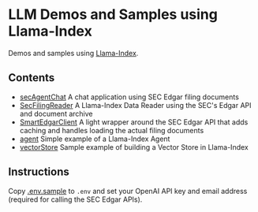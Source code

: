 # LLM Demos and Samples using Llama-Index

Demos and samples using [Llama-Index](https://docs.llamaindex.ai/en/stable/index.html).

## Contents

- [secAgentChat](./secAgentChat.py) A chat application using SEC Edgar filing documents
- [SecFilingReader](./SecFilingReader.py) A Llama-Index Data Reader using the SEC's Edgar API and document archive
- [SmartEdgarClient](./SmartEdgarClient.py) A light wrapper around the SEC Edgar API that adds caching and handles loading the actual filing documents
- [agent](./agent.ipynb) Simple example of a Llama-Index Agent
- [vectorStore](./vectorStore.ipynb) Sample example of building a Vector Store in Llama-Index

## Instructions

Copy [.env.sample](./.env.sample) to `.env` and set your OpenAI API key and email address (required for calling the SEC Edgar APIs).
